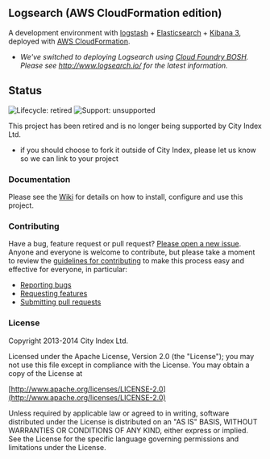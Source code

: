 ## Logsearch (AWS CloudFormation edition)

A development environment with [logstash](http://logstash.net/) + [Elasticsearch](http://www.elasticsearch.org/) + [Kibana 3](http://three.kibana.org/), deployed with [AWS CloudFormation](http://aws.amazon.com/cloudformation/).
* *We've switched to deploying Logsearch using [Cloud Foundry BOSH](https://github.com/cloudfoundry/bosh). Please see http://www.logsearch.io/ for the latest information.*

## Status

![Lifecycle: retired](https://img.shields.io/badge/lifecycle-retired-blue.svg) ![Support: unsupported](https://img.shields.io/badge/support-unsupported-yellow.svg)

This project has been retired and is no longer being supported by City Index Ltd.

* if you should choose to fork it outside of City Index, please let us know so we can link to your project

### Documentation

Please see the [Wiki](https://github.com/cityindex/logsearch/wiki) for details on how to install, configure and use this project.

### Contributing

Have a bug, feature request or pull request? [Please open a new issue](https://github.com/cityindex/logsearch/issues).
Anyone and everyone is welcome to contribute, but please take a moment to
review the [guidelines for contributing](CONTRIBUTING.md) to make this process
easy and effective for everyone, in particular:

* [Reporting bugs](CONTRIBUTING.md#reporting-bugs)
* [Requesting features](CONTRIBUTING.md#requesting-features)
* [Submitting pull requests](CONTRIBUTING.md#submitting-pull-requests)

### License

Copyright 2013-2014 City Index Ltd.

Licensed under the Apache License, Version 2.0 (the "License");
you may not use this file except in compliance with the License.
You may obtain a copy of the License at

  [http://www.apache.org/licenses/LICENSE-2.0](http://www.apache.org/licenses/LICENSE-2.0)

Unless required by applicable law or agreed to in writing, software
distributed under the License is distributed on an "AS IS" BASIS,
WITHOUT WARRANTIES OR CONDITIONS OF ANY KIND, either express or implied.
See the License for the specific language governing permissions and
limitations under the License.
